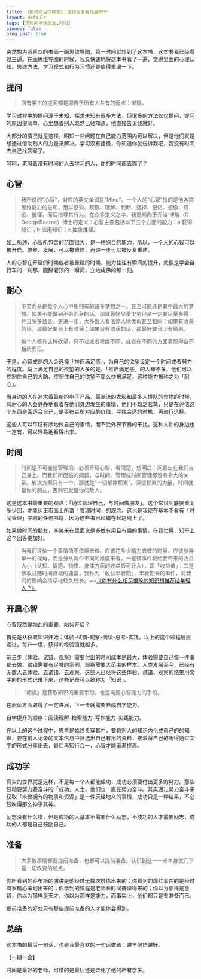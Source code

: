 ```yaml
---
title: 《把时间当作朋友》：值得反复看几遍的书
layout: default
tags: [把时间当作朋友,时间]
pinned: false
blog_post: true
---
```




突然想为我喜欢的书画一画思维导图，第一时间就想到了这本书，这本书我已经看过三遍。在画思维导图的时候，我又快速地将这本书看了一遍，觉得里面的心理认知、思维方法，学习模式和行为习惯还是值得重温一下。



## 提问

>所有学生的提问都是源自于所有人共有的弱点：懒惰。

学习过程中的提问源于未知，探求未知有很多方法，但很多的方法仅仅提问，提问的原因很简单，心里想着别人既然已经知道，他直接告诉我就好。

大部分的情况就是这样，明知一些问题在自己能力范围内可以解决，但是他们就是想通过借助别人的力量来解决。学习没有捷径，你知道你就告诉我吧，我没有时间去自己找答案了。

呵呵，老喊着没有时间的人去学习的人，你的时间都去哪了？

## 心智

>我所说的“心智”，对应的英文单词是“Mind”。一个人的“心智”指的是他各项思维能力的总和，用以感受、观察、理解、判断、选择、记忆、想像、假设、推理，而后指导其行为。在众多定义之中，我更倾向于乔治·博瑞（C. GeorgeBoeree）博士的定义：心智主要包括以下三个方面的能力：a.获得知识；b.应用知识；c.抽象推理。

如上所述，心智所包含的范围很大，是一种综合的能力，所以，一个人的心智可以被开启、培养、发展，可以被重建，再进一步可以被反复重建。

人的心智在开启的时候或者被重建的时候，能力往往有瞬间的提升，就像是学会自行车的一刹那，醍醐灌顶的一瞬间，立地成佛的那一刻。

## 耐心

>不劳而获是每个人心中所拥有的诸多梦想之一，甚至可能还是其中最大的梦想。如果不能做到不劳而获的话，那就最好尽量少劳但是一定要尽量多得，并且多多益善。更进一步，大多数人看法惊人地类似甚至相同：如果有收获的话，那最好要马上有收获；如果没有收获的话，那最好要马上有结果。
>
>每个人都有这种欲望，只不过或者程度不同，或者在不同的方面表现得各不相同而已。

于是，心智成熟的人会选择「推迟满足感」，为自己的欲望设定一个时间或者努力的程度。马上满足自己的欲望的人多的是，「推迟满足感」的人却不多，他们可以控制住自己的大脑，控制住自己的欲望不那么快被满足，这种能力被称之为「耐心」。

当身边的人在追求着最新的电子产品、最潮流的衣服和最多人排队的食物的时候，有耐心的人会静静地看着在他们身边发生的事情，他们不趋之若鹜，只是在评估这个东西是否适合自己，是否符合所对应的价值，寻找合适的时机，再进行选择。

这些人可以平稳有序地做自己的事情，而不受外界节奏的干扰，这种人你的身边也一定有，可以轻易地看得出来。

## 时间

>时间是不可能被管理的。必须开启心智，看清楚，想明白：问题出在我们自己身上。而我们所面临的问题，与时间、管理或时间管理都没有多大的关系。解决方案只有一个，那就是“一切都靠积累”。深信积累的力量，时间就是你的朋友，否则它就是你的敌人。

这是这本书最重要的观点：「通过管理自己，与时间做朋友」。这个常识到底要重复多少回，才能纠正市面上所谓「管理时间」的观念。这也是我现在基本不看有「时间管理」字眼的任何书籍，因为这些书已经错在起跑线上了。

如果做时间的朋友，李笑来在里面说是多做有用且有趣的事情。在我觉得，知乎上这个回答更加好。

>当我们评价一个事情值不值得去做、应该花多少精力去做的时候，应该抛弃单一的视角，而是分从两个不同的维度来看，一是该事件将给我带来的收益大小（认知、情感、物质、身体方面的收益皆可计入），即「收益值」；二是该收益随时间衰减的速度，我称为「收益半衰期」，半衰期长的事件，对我们的影响会持续地较久较长。via[《你有什么相见恨晚的知识想推荐给年轻人？》](http://www.zhihu.com/question/22238159/answer/20750109)

## 开启心智

心智既然是如此的重要，如何开启？

首先是从获取知识开始：体验-试错-观察-阅读-思考-实践。以上的这个过程层层递进，每升一级，获得的经验值就越多。

前三步（体验、试错、观察）需要付出的时间成本是最大，体验需要自己每一件事都去做，试错需要有足够的案例，观察需要大范围的样本。人类发展至今，已经有无数人去体验、去试错、去观察，这些人已经将这些体验、试错、观察的结果用文字的的形式记录下来，这些记录可以统称为「知识」。

>「阅读」是获取知识的重要手段，也是需要心智能力的手段。

在阅读方面取得了一定进展，下一步就需要养成自学能力。

自学提升的顺序：阅读理解-检索能力-写作能力-实践能力。

在以上的这个过程中，思考是始终贯穿其中，要将别人的知识内化成自己的的知识，要在前人记录的文本信息中筛选出自己有用的资料，接着将自己的所得通过文字的形式分享出去，最后再知行合一，心智才能渐渐提高。

## 成功学

真实的世界就是这样，不是每一个人都能成功，成功必须要付出更多的努力。那些鼓动要努力要奋斗的「成功」人士，他们也一直在努力奋斗。其实通过努力奋斗来获取「未曾拥有的物质和资源」是一件天经地义的事情，成功只是一种结果，不必鼓吹得那么神乎其神。

励志没有什么错，但是成功的人基本不需要什么励志，不成功的人才需要励志，成功的人都是自己鼓励自己。

## 准备

>大多数事情都要提前准备，也都可以提前准备。认识到这一一点本身就几乎是一切改变的起点。

你所看到的乔布斯的演讲是他经过无数次排练出来的；你看到的爆红事件的是经过商家精心策划出来的；你学到的课程是老师长时间备课得来的；你以为那样是急智，你以为那样是天才，你以为那样是能力，而事实上，他们都只是有准备而已。

提前准备的好处只有那些提前准备的人才能体会得到。

## 总结

这本书的最后一句话，也是我最喜欢的一句话做结：越早醒悟越好。


【一期一会】

时间是最好的老师，可惜的是最后还是弄死了他的所有学生。








